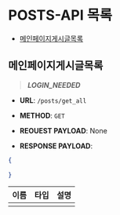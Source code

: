 # POSTS-API 목록

- [메인페이지게시글목록](#메인페이지게시글목록)

## 메인페이지게시글목록

>***LOGIN_NEEDED***

- **URL**: `/posts/get_all`
- **METHOD**: `GET`
- **REOUEST PAYLOAD**: None

- **RESPONSE PAYLOAD**:
```json
{
    
}
```

|이름|타입|설명|
| - | - | - |
||||